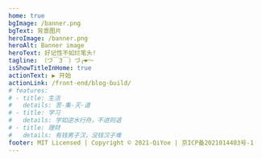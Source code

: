 ```yaml
---
home: true
bgImage: /banner.png
bgText: 背景图片
heroImage: /banner.png
heroAlt: Banner image
heroText: 好记性不如烂笔头!
tagline: （づ￣3￣）づ╭❤～
isShowTitleInHome: true
actionText: ▶ 开始
actionLink: /front-end/blog-build/
# features:
# - title: 生活
#   details: 苦-集-灭-道
# - title: 学习
#   details: 学如逆水行舟，不进则退
# - title: 理财
#   details: 有钱男子汉，没钱汉子难
footer: MIT Licensed | Copyright © 2021-QiYoe | 京ICP备2021014403号-1
---
```


<script setup>
import HomeFooterBg from './components/HomeFooterBg.vue'
</script>

<HomeFooterBg />
